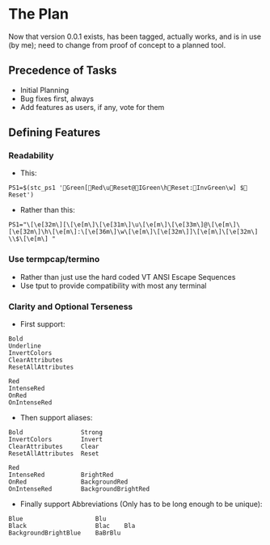 # The Plan
Now that version 0.0.1 exists, has been tagged, actually works, and is in use (by me); need to change from proof of concept to a planned tool.

## Precedence of Tasks
* Initial Planning
* Bug fixes first, always
* Add features as users, if any, vote for them

## Defining Features

### Readability
* This:
```
PS1=$(stc_ps1 '🌈Green[🌈Red\u🌈Reset@🌈IGreen\h🌈Reset:🌈InvGreen\w] $🌈Reset')
```
* Rather than this:
```
PS1="\[\e[32m\][\[\e[m\]\[\e[31m\]\u\[\e[m\]\[\e[33m\]@\[\e[m\]\[\e[32m\]\h\[\e[m\]:\[\e[36m\]\w\[\e[m\]\[\e[32m\]]\[\e[m\]\[\e[32m\] \\$\[\e[m\] "
```

### Use termpcap/termino
* Rather than just use the hard coded VT ANSI Escape Sequences
* Use tput to provide compatibility with most any terminal

### Clarity and Optional Terseness 
* First support:
```
Bold
Underline
InvertColors
ClearAttributes
ResetAllAttributes

Red
IntenseRed
OnRed
OnIntenseRed
```
* Then support aliases:
```
Bold                Strong
InvertColors        Invert
ClearAttributes     Clear
ResetAllAttributes  Reset

Red
IntenseRed          BrightRed
OnRed               BackgroundRed
OnIntenseRed        BackgroundBrightRed
```
* Finally support Abbreviations (Only has to be long enough to be unique):
```
Blue                    Blu
Black                   Blac    Bla
BackgroundBrightBlue    BaBrBlu
```
